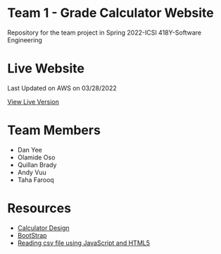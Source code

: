 # Team 1 - Grade Calculator Website
Repository for the team project in Spring 2022-ICSI 418Y-Software Engineering

# Live Website
Last Updated on AWS on 03/28/2022

[View Live Version](http://34.207.88.151/)

# Team Members
- Dan Yee
- Olamide Oso
- Quillan Brady
- Andy Vuu
- Taha Farooq


# Resources 
- [Calculator Design](https://www.youtube.com/watch?v=Q6FkM7CIKbc&t=922s&ab_channel=OnlineTutorials)
- [BootStrap](https://getbootstrap.com/docs/5.1/getting-started/introduction/)
- [Reading csv file using JavaScript and HTML5](https://www.js-tutorials.com/javascript-tutorial/reading-csv-file-using-javascript-html5/)
